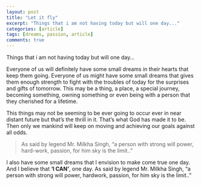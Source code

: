 ```yaml
---
layout: post
title: "Let it fly"
excerpt: "Things that i am not having today but will one day..."
categories: [article]
tags: [dreams, passion, article]
comments: true
---
```


Things that i am not having today but will one day…

Everyone of us will definitely have some small dreams in their hearts that keep them going. Everyone of us might have some small dreams that gives them enough strength to fight with the troubles of today for the surprises and gifts of tomorrow. This may be a thing, a place, a special journey, becoming something, owning something or even being with a person that they cherished for a lifetime.

This things may not be seeming to be ever going to occur ever in near distant future but that’s the thrill in it. That’s  what God has made it to be. Then only we mankind will keep on moving and achieving our goals against all odds.

>As said by legend Mr. Milkha Singh, “a person with strong will power, hard-work, passion, for him sky is the limit..”

I also have some small dreams that I envision to make come true one day. And I believe that **‘I CAN’**, one day. As said by legend Mr. Milkha Singh, “a person with strong will power, hardwork, passion, for him sky is the limit..”